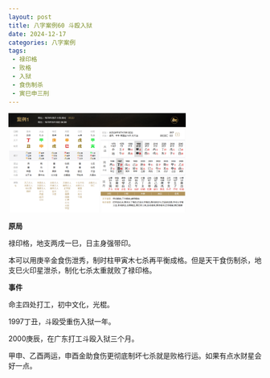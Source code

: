 ```yaml
---
layout: post
title: 八字案例60 斗殴入狱
date: 2024-12-17
categories: 八字案例
tags:
 - 禄印格
 - 败格
 - 入狱
 - 食伤制杀
 - 寅巳申三刑
---
```


<img src="/images/bazi-example/bazi-example-60.PNG" width="70%">

**原局**

禄印格，地支两戌一巳，日主身强带印。

本可以用庚辛金食伤泄秀，制时柱甲寅木七杀再平衡成格。但是天干食伤制杀，地支巳火印星泄杀，制化七杀太重就败了禄印格。

**事件**

命主四处打工，初中文化，光棍。

1997丁丑，斗殴受重伤入狱一年。

2000庚辰，在广东打工斗殴入狱三个月。

甲申、乙酉两运，申酉金助食伤更彻底制坏七杀就是败格行运。如果有点水财星会好一点。
